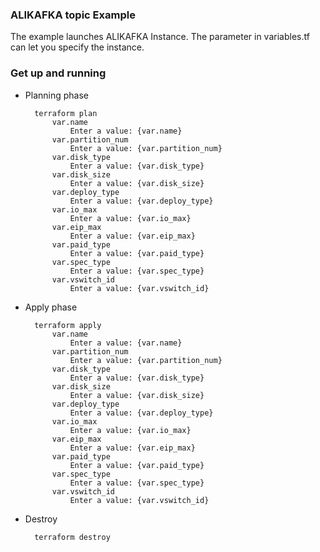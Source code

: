 ### ALIKAFKA topic Example

The example launches ALIKAFKA Instance. The parameter in variables.tf can let you specify the instance.

### Get up and running

* Planning phase

		terraform plan 
		    var.name
          		Enter a value: {var.name} 
    		var.partition_num
  				Enter a value: {var.partition_num} 
	    	var.disk_type
	    		Enter a value: {var.disk_type} 
			var.disk_size
  				Enter a value: {var.disk_size} 
			var.deploy_type
  				Enter a value: {var.deploy_type}
	    	var.io_max
	    		Enter a value: {var.io_max}
	    	var.eip_max
                Enter a value: {var.eip_max}
            var.paid_type
                Enter a value: {var.paid_type}
            var.spec_type
                Enter a value: {var.spec_type}
            var.vswitch_id
                Enter a value: {var.vswitch_id}
	    

* Apply phase

		terraform apply 
		    var.name
          		Enter a value: {var.name} 
    		var.partition_num
  				Enter a value: {var.partition_num} 
	    	var.disk_type
	    		Enter a value: {var.disk_type} 
			var.disk_size
  				Enter a value: {var.disk_size} 
			var.deploy_type
  				Enter a value: {var.deploy_type}
	    	var.io_max
	    		Enter a value: {var.io_max}
	    	var.eip_max
                Enter a value: {var.eip_max}
            var.paid_type
                Enter a value: {var.paid_type}
            var.spec_type
                Enter a value: {var.spec_type}
            var.vswitch_id
                Enter a value: {var.vswitch_id}
	    	    	

* Destroy 

		terraform destroy